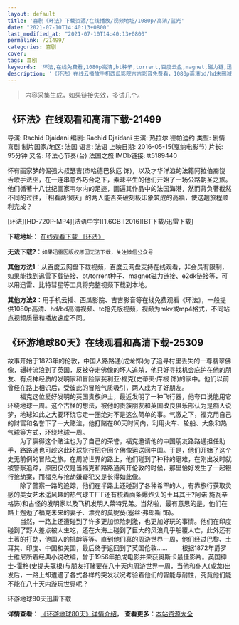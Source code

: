 ```yaml
---
layout: default
title: '喜剧《环法》下载资源/在线播放/视频地址/1080p/高清/蓝光'
date: "2021-07-10T14:40:13+0800"
last_modified_at: "2021-07-10T14:40:13+0800"
permalink: /21499/
categories: 喜剧
cover:
tags: 喜剧
keywords: '环法,在线免费看,1080p高清,bt种子,torrent,百度云盘,magnet,磁力链,迅雷下载资源'
description: '《环法》在线云播放手机西瓜影院吉吉影音免费看，1080p高清bd/hd未删减完整版和tc抢先枪版，mkv/mp4格式，附带bt/torrent种子、magnet/磁力链、百度云盘、网盘资源迅雷下载链接'
---
```


>内容采集生成，如果链接失效，多试几个。


## 《环法》在线观看和高清下载-21499

导演: Rachid Djaidani 编剧: Rachid Djaidani 主演: 热拉尔·德帕迪约 类型: 剧情 喜剧 制片国家/地区: 法国 语言: 法语 上映日期: 2016-05-15(戛纳电影节) 片长: 95分钟 又名: 环法心节奏(台) 法国之旅 IMDb链接: tt5189440

怀有画家梦的倔强大叔瑟吉(杰哈德巴狄厄 饰)，以及才华洋溢的法籍阿拉伯裔饶舌歌手法巫，在一连串意外巧合之下，素昧平生的他们开始了一场公路朝圣之旅。 他们循著十八世纪画家韦尔内的足迹，画遍其作品中的法国海港，然而背负著截然不同的过往，「相看两很厌」的两人能否突破刻板印象筑成的高牆，使这趟旅程顺利完成？


[环法][HD-720P-MP4][法语中字][1.6GB][2016][BT下载/迅雷下载]

**下载地址**： [在线观看下载 《环法》](https://www.btdx8.com/torrent/hf_2016.html) 


**无法下载?**：`如果迅雷因版权原因无法下载，关注微信公众号 `

**其他方法1**：从百度云网盘下载视频，百度云网盘支持在线观看，非会员有限制，如果能找到迅雷下载链接、bt/torrent种子、magnet磁力链接、e2dk链接等，可以用迅雷、比特彗星等工具将完整视频下载到本地。

**其他方法2**：用手机云播、西瓜影院、吉吉影音等在线免费观看《环法》，一般提供1080p高清、hd/bd高清视频、tc抢先版视频，视频为mkv或mp4格式，不同站点视频质量和播放速度不同。


## 《环游地球80天》在线观看和高清下载-25309

故事开始于1873年的伦敦，中国人路路通(成龙饰)为了追寻村里丢失的一尊翡翠佛像，辗转流浪到了英国，反被夺走佛像的坏人追杀，他只好寻找机会庇护在他的朋友、有点神经质的发明家和冒险家斐利亚&middot;福克(史蒂夫&middot;库根 饰)的家中。他们以前曾经在路上相识后，受彼此的冒险气质吸引，两人成为了好朋友。<br />　　福克这位爱好发明的英国贵族绅士，最近发明了一种飞行器，他夸口说能用它环绕地球一周。这个古怪的想法，被他的贵族朋友和英国改良俱乐部认为是痴人说梦，地球如此之大要环绕它走一圈绝对不是这么简单的事。气激之下，福克用自己的财富和名誉下了一大赌注，他打赌在80天时间内，利用火车、轮船、大象和热气球等方式，环绕地球一周。<br />　　为了赢得这个赌注也为了自己的荣誉，福克邀请他的中国朋友路路通担任助手，路路通也可趁这此环球旅行把夺回个佛像运送回中国。于是，他们开始了这个史无前例的冒险之旅。在周游世界的路上，他们碰到了种种的磨难，在刚出发时就被警察追踪，原因仅仅是当福克和路路通离开伦敦的时候，那里恰好发生了一起银行抢劫案，而福克与抢劫嫌疑犯又是长得如此像。<br />　　除了警察一路的追踪，他们在半路上还碰到了各种希罕的人，有靠旅行获取灵感的美女艺术遥风趣的热气球工厂Γ还有梳着面条爆炸头的土耳其王?阿诺·施瓦辛格饰)和古怪的发明家以及飞机发明人莱特兄弟。当然啦，最有意思的是，他们在路上邂逅了福克未来的妻子、漂亮的莫妮葵(塞丝·弗郎斯 饰)。<br />　　当然，一路上还遭碰到了许多更加惊险刺激，也更加好玩的事情。他们在印度碰到了野人差点被人生吃，还在大海上碰到了巨大的风浪几乎船覆人亡，此外还有土著的打劫，他国人的挑衅等等。直到他们真的周游世界一周，他们经过巴黎、土耳其、印度、中国和美国，最后终于返回到了英国伦敦&hellip;… 　　根据1872年爵罗士维尼所着经典小说改编，曾于1956年拍成电影并荣获奥斯卡最佳影片。英国绅士-霍格(史提夫寇根)与朋友打赌要在八十天内周游世界一周，当他和仆人(成龙)出发后，一路上却遭遇了各式各样的突发状况考验着他们的智能与耐性，究竟他们能不能在八十天内游玩世界呢？


环游地球80天迅雷下载

**详情查看**： [《环游地球80天》详情介绍](/movie/25309/)， **查看更多**：[本站资源大全](/movie/t/all/)

